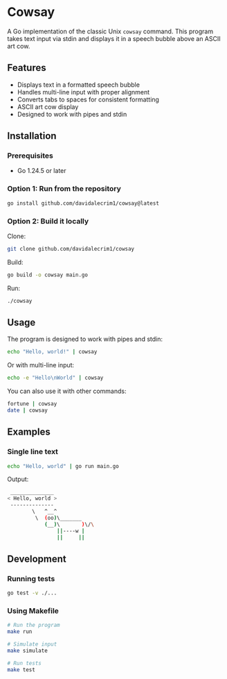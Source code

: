 # Cowsay

A Go implementation of the classic Unix `cowsay` command. This program takes text input via stdin and displays it in a speech bubble above an ASCII art cow.

## Features
- Displays text in a formatted speech bubble
- Handles multi-line input with proper alignment
- Converts tabs to spaces for consistent formatting
- ASCII art cow display
- Designed to work with pipes and stdin

## Installation

### Prerequisites
- Go 1.24.5 or later

### Option 1: Run from the repository
```bash
go install github.com/davidalecrim1/cowsay@latest
```

### Option 2: Build it locally

Clone:
```bash
git clone github.com/davidalecrim1/cowsay
```

Build:
```bash
go build -o cowsay main.go
```

Run:
```bash
./cowsay
```

## Usage

The program is designed to work with pipes and stdin:

```bash
echo "Hello, world!" | cowsay
```

Or with multi-line input:

```bash
echo -e "Hello\nWorld" | cowsay
```

You can also use it with other commands:

```bash
fortune | cowsay
date | cowsay
```

## Examples

### Single line text
```bash
echo "Hello, world" | go run main.go
```

Output:
```bash
 ______________
< Hello, world >
 --------------
        \   ^__^
         \  (oo)\_______
            (__)\       )\/\
                ||----w |
                ||     ||
```

## Development

### Running tests
```bash
go test -v ./...
```

### Using Makefile

```bash
# Run the program
make run
```

```bash
# Simulate input
make simulate
```

```bash
# Run tests
make test
```
